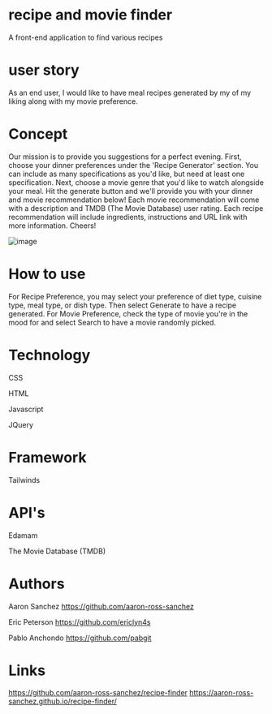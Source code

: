 # recipe and movie finder
A front-end application to find various recipes

# user story
As an end user, I would like to have meal recipes generated by my of my liking along with my movie preference.

# Concept
Our mission is to provide you suggestions for a perfect evening. First, choose your dinner preferences under the 'Recipe Generator' section. You can include as many specifications as you'd like, but need at least one specification. Next, choose a movie genre that you'd like to watch alongside your meal. Hit the generate button and we'll provide you with your dinner and movie recommendation below! Each movie recommendation will come with a description and TMDB (The Movie Database) user rating. Each recipe recommendation will include ingredients, instructions and URL link with more information. Cheers!

![image](https://github.com/aaron-ross-sanchez/recipe-finder/assets/136914192/1aaf1a41-69c1-423c-9e4b-1794c1c72670)

# How to use
For Recipe Preference, you may select your preference of diet type, cuisine type, meal type, or dish type. Then select Generate to have a recipe generated.
For Movie Preference, check the type of movie you're in the mood for and select Search to have a movie randomly picked.

# Technology
CSS

HTML

Javascript

JQuery

# Framework
Tailwinds

# API's
Edamam

The Movie Database (TMDB)

# Authors
Aaron Sanchez
https://github.com/aaron-ross-sanchez

Eric Peterson
https://github.com/ericlyn4s

Pablo Anchondo
https://github.com/pabgit

# Links
https://github.com/aaron-ross-sanchez/recipe-finder
https://aaron-ross-sanchez.github.io/recipe-finder/
